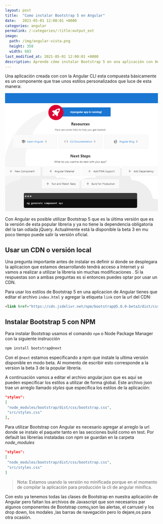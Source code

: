 ```yaml
---
layout: post
title:  "Como instalar Bootstrap 5 en Angular"
date:   2021-05-01 12:00:01 +0000
categories: angular
permalink: /:categories/:title:output_ext
image:
  path: /img/angular-vista.png
  height: 358
  width: 683
last_modified_at: 2021-05-01 12:00:01 +0000
description: Aprende cómo instalar Bootstrap 5 en una aplicación con Angular 11 editando el archivo angular.json. 
---
```


Una aplicación creada con con la Angular CLI esta compuesta básicamente es un componente que trae unos estilos personalizados que luce de esta manera:

<img src="/img/angular-vista.png" loading="lazy" alt="Vista de una aplicación creada con Angular CLI versión 11.">

Con Angular es posible utilizar Bootstrap 5 que es la última versión que es la versión de esta popular libreria y ya no tiene la dependencia obligatoria del la tan odiada jQuery. Actualmente está la disponible la beta 3 en mu poco tiempo puede salir la versión oficial.

## Usar un CDN o versión local

Una pregunta importante antes de instalar es definir si donde se desplegara la aplicacion que estamos desarrollando tendrá acceso a Internet y si vamos a realizar a utilizar la libreria sin muchas modificaciones . Si la respuestas son a ambas preguntas es si entonces puedes optar por usar un CDN.

Para usar los estilos de Bootstrap 5 en una aplicacion de Angular tienes que editar el archivo `index.html` y agregar la etiqueta `link` con la url del CDN:

```html
<link href="https://cdn.jsdelivr.net/npm/bootstrap@5.0.0-beta3/dist/css/bootstrap.min.css" rel="stylesheet" integrity="sha384-eOJMYsd53ii+scO/bJGFsiCZc+5NDVN2yr8+0RDqr0Ql0h+rP48ckxlpbzKgwra6" crossorigin="anonymous">
```

## Instalar Bootstrap 5 con NPM

Para instalar Bootstrap usamos el comando `npm` o Node Package Manager con la siguiente instrucción

```bash
npm install bootstrap@next
```

Con el `@next` estamos especificando a npm que instale la ultima versión disponible en modo beta. Al momento de escribir esto  corresponde a la version la beta 3 de la popular libreria.

A continuación vamos a editar el archivo angular.json que es aquí se pueden especificar los estilos a utilizar de forma global. Este archivo json trae un arreglo llamado _styles_ que especifica los estilos de la aplicación:

```json
"styles": 
[
 "node_modules/bootstrap/dist/css/bootstrap.css",
 "src/styles.css"
],
```

Para utilizar Bootstrap con Angular es necesario agregar al arreglo la url donde se instalo el paquete tanto en las secciones build como en test. Por default las librerías instaladas con npm se guardan en la carpeta _node_modules_

```json
"styles": 
[
 "node_modules/bootstrap/dist/css/bootstrap.css",
 "src/styles.css"
]
```
> Nota: Estamos usando la versión no minificada porque en el momento de compilar la aplicación para producción la cli de angular minifica.

Con esto ya tenemos todas las clases de Bootstrap en nuestra aplicación de Angular pero faltan los archivos de Javascript que son necesarios par algunos componentes de Bootstrap como¿son las alertas, el carrusel y los drop down, los modales ,las barras de navegación pero lo dejare,os para otra ocasión.
